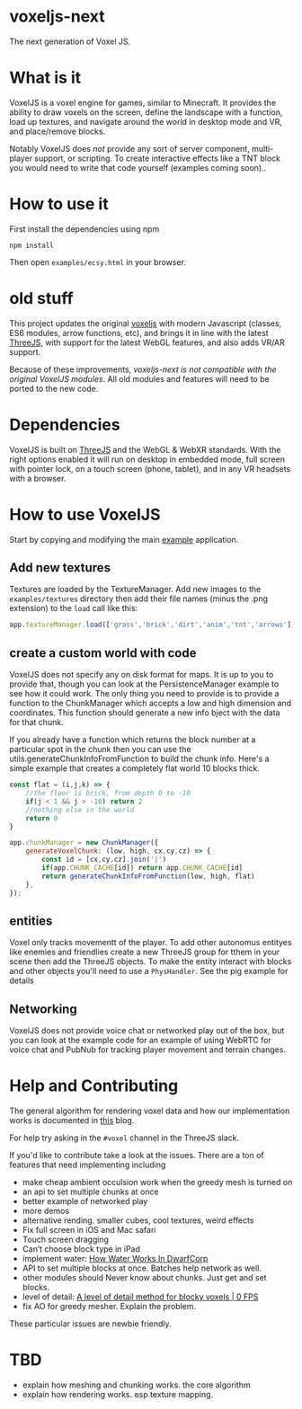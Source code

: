 # voxeljs-next
The next generation of Voxel JS.


# What is it

VoxelJS is a voxel engine for games, similar to Minecraft.  It provides the ability to draw voxels on the screen,
define the landscape with a function, load up textures, and navigate around the world in desktop mode and VR, 
and place/remove blocks.

Notably VoxelJS does *not* provide any sort of server component, multi-player support, or scripting. To create 
interactive effects like a TNT block you would need to write that code yourself (examples coming soon)..

# How to use it

First install the dependencies using npm

```shell script
npm install
```

Then open `examples/ecsy.html` in your browser.

# old stuff


This project updates the original [voxeljs](https://voxeljs.com/) with modern Javascript (classes, ES6 modules, arrow 
functions, etc), and brings it in line with the latest [ThreeJS](https://threejs.org/), with support for the latest
WebGL features, and also adds VR/AR support.  

Because of these improvements, *voxeljs-next is not compatible with the original VoxelJS modules*. All old modules and 
features will need to be ported to the new code. 

# Dependencies

VoxelJS is built on [ThreeJS](https://threejs.org/) and the WebGL & WebXR standards.
With the right options enabled it will run on desktop in embedded mode, full screen 
with pointer lock, on a touch screen (phone, tablet), and in any VR headsets with a 
browser.


# How to use VoxelJS

Start by copying and modifying the main [example](examples/simple.html) application.

## Add new textures

Textures are loaded by the TextureManager. Add new images to the `examples/textures`
directory then add their file names (minus the .png extension) to the `load` call
like this:

```javascript
app.textureManager.load(['grass','brick','dirt','anim','tnt','arrows'])
```

## create a custom world with code

VoxelJS does not specify any on disk format for maps. It is up to you to provide that, though you can
look at the PersistenceManager example to see how it could work.  The only thing you need to provide
is to provide a function to the ChunkManager which accepts a low and high dimension and coordinates.
This function should generate a new info bject with the data for that chunk.

If you already have a function which returns the block number at a particular spot in the chunk then you can use
the utils.generateChunkInfoFromFunction to build the chunk info.  Here's a simple example that creates
a completely flat world 10 blocks thick.


```javascript
const flat = (i,j,k) => {
    //the floor is brick, from depth 0 to -10
    if(j < 1 && j > -10) return 2
    //nothing else in the world
    return 0
}

app.chunkManager = new ChunkManager({
    generateVoxelChunk: (low, high, cx,cy,cz) => {
        const id = [cx,cy,cz].join('|')
        if(app.CHUNK_CACHE[id]) return app.CHUNK_CACHE[id]
        return generateChunkInfoFromFunction(low, high, flat)
    },
});
```

## entities

Voxel only tracks movementt of the player. To add other autonomus entityes like enemies and
friendlies create a new ThreeJS group for tthem in your scene then add the ThreeJS 
objects. To make the entity interact with blocks and other objects you'll need to use
a `PhysHandler`. See the pig example for details 


## Networking

VoxelJS does not provide voice chat or networked play out of the box, but you can look at
the example code for an example of using WebRTC for voice chat and PubNub for tracking
player movement and terrain changes.


# Help and Contributing

The general algorithm for rendering voxel data and how our implementation works is documented in [this](https://blog.mozvr.com/voxeljs-chunking-magic/) blog.

For help try asking in the `#voxel` channel in the ThreeJS slack.

If you'd like to contribute take a look at the issues. There are a ton of features
that need implementing including

* make cheap ambient occulsion work when the greedy mesh is turned on
* an api to set multiple chunks at once
* better example of networked play
* more demos
* alternative rending. smaller cubes, cool textures, weird effects
* Fix full screen in iOS and Mac safari 
* Touch screen dragging 
* Can’t choose block type in iPad
* implement water: [How Water Works In DwarfCorp](https://www.gamasutra.com/blogs/MattKlingensmith/20130811/198050/How_Water_Works_In_DwarfCorp.php)
* API to set multiple blocks at once. Batches help network as well.
* other modules should Never know about chunks. Just get and set blocks.
* level of detail: [A level of detail method for blocky voxels | 0 FPS](https://0fps.net/2018/03/03/a-level-of-detail-method-for-blocky-voxels/)
* fix AO for greedy mesher. Explain the problem.

These particular issues are newbie friendly.

# TBD

* explain how meshing and chunking works. the core algorithm
* explain how rendering works. esp texture mapping.


